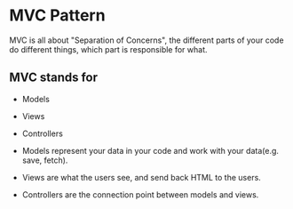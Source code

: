# MVC Pattern

MVC is all about "Separation of Concerns", the different parts of your code do different things, which part is responsible for what.

## MVC stands for 
- Models
- Views
- Controllers

- Models represent your data in your code and work with your data(e.g. save, fetch).
- Views are what the users see, and send back HTML to the users.
- Controllers are the connection point between models and views.
